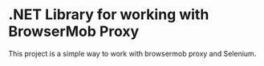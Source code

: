 # .NET Library for working with BrowserMob Proxy

This project is a simple way to work with browsermob proxy and Selenium.
